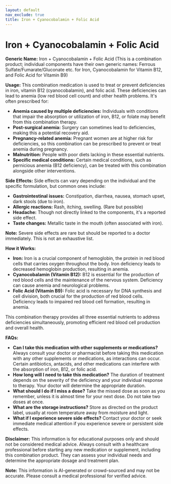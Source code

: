 ```yaml
---
layout: default
nav_exclude: true
title: Iron + Cyanocobalamin + Folic Acid
---
```


# Iron + Cyanocobalamin + Folic Acid

**Generic Name:** Iron + Cyanocobalamin + Folic Acid (This is a combination product;  individual components have their own generic names: Ferrous Sulfate/Fumarate/Gluconate etc. for Iron, Cyanocobalamin for Vitamin B12, and Folic Acid for Vitamin B9)

**Usage:** This combination medication is used to treat or prevent deficiencies in iron, vitamin B12 (cyanocobalamin), and folic acid. These deficiencies can lead to anemia (low red blood cell count) and other health problems.  It's often prescribed for:

* **Anemia caused by multiple deficiencies:**  Individuals with conditions that impair the absorption or utilization of iron, B12, or folate may benefit from this combination therapy.
* **Post-surgical anemia:**  Surgery can sometimes lead to deficiencies, making this a potential recovery aid.
* **Pregnancy-related anemia:** Pregnant women are at higher risk for deficiencies, so this combination can be prescribed to prevent or treat anemia during pregnancy.
* **Malnutrition:**  People with poor diets lacking in these essential nutrients.
* **Specific medical conditions:** Certain medical conditions, such as pernicious anemia (B12 deficiency), can be treated with this combination alongside other interventions.

**Side Effects:** Side effects can vary depending on the individual and the specific formulation, but common ones include:

* **Gastrointestinal issues:**  Constipation, diarrhea, nausea, stomach upset, dark stools (due to iron).
* **Allergic reactions:**  Rash, itching, swelling.  (Rare but possible)
* **Headache:**  Though not directly linked to the components, it's a reported side effect.
* **Taste changes:**  Metallic taste in the mouth (often associated with iron).


**Note:**  Severe side effects are rare but should be reported to a doctor immediately.  This is not an exhaustive list.

**How it Works:**

* **Iron:**  Iron is a crucial component of hemoglobin, the protein in red blood cells that carries oxygen throughout the body.  Iron deficiency leads to decreased hemoglobin production, resulting in anemia.
* **Cyanocobalamin (Vitamin B12):**  B12 is essential for the production of red blood cells and the maintenance of the nervous system.  Deficiency can cause anemia and neurological problems.
* **Folic Acid (Vitamin B9):**  Folic acid is necessary for DNA synthesis and cell division, both crucial for the production of red blood cells.  Deficiency leads to impaired red blood cell formation, resulting in anemia.

This combination therapy provides all three essential nutrients to address deficiencies simultaneously, promoting efficient red blood cell production and overall health.

**FAQs:**

* **Can I take this medication with other supplements or medications?**  Always consult your doctor or pharmacist before taking this medication with any other supplements or medications, as interactions can occur.  Certain antibiotics, antacids, and other medications can interfere with the absorption of iron, B12, or folic acid.
* **How long will I need to take this medication?** The duration of treatment depends on the severity of the deficiency and your individual response to therapy. Your doctor will determine the appropriate duration.
* **What should I do if I miss a dose?** Take the missed dose as soon as you remember, unless it is almost time for your next dose. Do not take two doses at once.
* **What are the storage instructions?** Store as directed on the product label, usually at room temperature away from moisture and light.
* **What if I experience severe side effects?**  Contact your doctor or seek immediate medical attention if you experience severe or persistent side effects.


**Disclaimer:** This information is for educational purposes only and should not be considered medical advice.  Always consult with a healthcare professional before starting any new medication or supplement, including this combination product.  They can assess your individual needs and determine the appropriate dosage and treatment plan.


**Note:** This information is AI-generated or crowd-sourced and may not be accurate. Please consult a medical professional for verified advice.